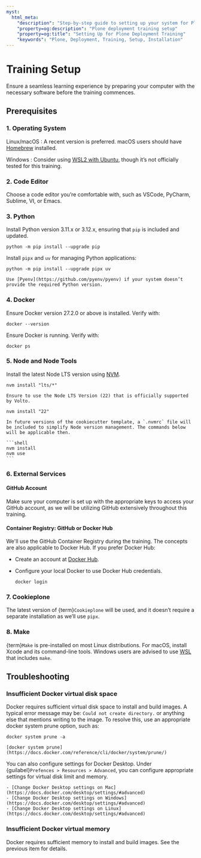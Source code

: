 ```yaml
---
myst:
  html_meta:
    "description": "Step-by-step guide to setting up your system for Plone deployment training"
    "property=og:description": "Plone deployment training setup"
    "property=og:title": "Setting Up for Plone Deployment Training"
    "keywords": "Plone, Deployment, Training, Setup, Installation"
---
```


# Training Setup

Ensure a seamless learning experience by preparing your computer with the necessary software before the training commences.

## Prerequisites

### 1. Operating System

Linux/macOS
:   A recent version is preferred. macOS users should have [Homebrew](https://brew.sh/) installed.

Windows
:   Consider using [WSL2 with Ubuntu](https://documentation.ubuntu.com/wsl/en/latest/), though it’s not officially tested for this training.

### 2. Code Editor

Choose a code editor you’re comfortable with, such as VSCode, PyCharm, Sublime, VI, or Emacs.

### 3. Python

Install Python version 3.11.x or 3.12.x, ensuring that `pip` is included and updated.

```shell
python -m pip install --upgrade pip
```

Install `pipx` and `uv` for managing Python applications:

```shell
python -m pip install --upgrade pipx uv
```

```{tip}
Use [Pyenv](https://github.com/pyenv/pyenv) if your system doesn’t provide the required Python version.
```

### 4. Docker

Ensure Docker version 27.2.0 or above is installed. Verify with:

```shell
docker --version
```

Ensure Docker is running. Verify with:

```shell
docker ps
```

### 5. Node and Node Tools

Install the latest Node LTS version using [NVM](https://github.com/nvm-sh/nvm/blob/master/README.md).

```shell
nvm install "lts/*"
```

```{warning}
Ensure to use the Node LTS Version (22) that is officially supported by Volto.
```

```shell
nvm install "22"
```

````{todo}
In future versions of the cookiecutter template, a `.nvmrc` file will be included to simplify Node version management. The commands below will be applicable then.

```shell
nvm install
nvm use
```
````

### 6. External Services

#### GitHub Account

Make sure your computer is set up with the appropriate keys to access your GitHub account,
as we will be utilizing GitHub extensively throughout this training.

#### Container Registry: GitHub or Docker Hub

We'll use the GitHub Container Registry during the training. The concepts are also applicable to Docker Hub. If you prefer Docker Hub:

- Create an account at [Docker Hub](https://hub.docker.com/).
- Configure your local Docker to use Docker Hub credentials.

  ```shell
  docker login
  ```

### 7. Cookieplone

The latest version of {term}`Cookieplone` will be used, and it doesn’t require a separate installation as we’ll use `pipx`.

### 8. Make

{term}`Make` is pre-installed on most Linux distributions. For macOS, install Xcode and its command-line tools. Windows users are advised to use [WSL](https://learn.microsoft.com/en-us/windows/wsl/install) that includes `make`.

## Troubleshooting

### Insufficient Docker virtual disk space

Docker requires sufficient virtual disk space to install and build images. A typical error message may be: `Could not create directory.` or anything else that mentions writing to the image.
To resolve this, use an appropriate docker system prune option, such as:

```shell
docker system prune -a
```

```{seealso}
[docker system prune](https://docs.docker.com/reference/cli/docker/system/prune/)
```

You can also configure settings for Docker Desktop.
Under {guilabel}`Prefences > Resources > Advanced`, you can configure appropriate settings for virtual disk limit and memory.

```{seealso}
- [Change Docker Desktop settings on Mac](https://docs.docker.com/desktop/settings/#advanced)
- [Change Docker Desktop settings on Windows](https://docs.docker.com/desktop/settings/#advanced)
- [Change Docker Desktop settings on Linux](https://docs.docker.com/desktop/settings/#advanced)
```

### Insufficient Docker virtual memory

Docker requires sufficient memory to install and build images. See the previous item for details.

